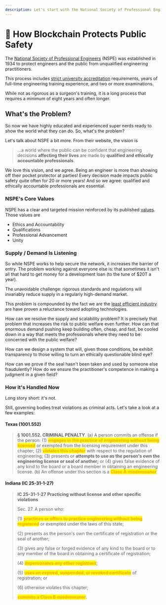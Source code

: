 ```yaml
---
description: Let's start with the National Society of Professional Engineers.
---
```


# 🎯 How Blockchain Protects Public Safety

The [National Society of Professional Engineers](https://www.nspe.org/) (NSPE) was established in 1934 to protect engineers and the public from unqualified engineering practitioners.

This process includes [strict university accreditation](https://www.abet.org/accreditation/) requirements, years of full-time engineering training experience, and two or more examinations.&#x20;

While not as rigorous as a surgeon's training, it is a long process that requires a minimum of eight years and often longer.

## What's the Problem?

So now we have highly educated and experienced super nerds ready to show the world what they can do. So, what's the problem?

Let's talk about NSPE a bit more. From their website, the vision is&#x20;

> ...a world where the public can be confident that engineering decisions **affecting their lives** are made by **qualified and ethically accountable professionals**.

We love this vision, and we agree. Being an engineer is more than showing off their pocket protector at parties! Every decision made impacts public safety quite often for 20 or more years! And so we agree: qualified and ethically accountable professionals are essential.

### NSPE's Core Values

NSPE has a clear and targeted mission reinforced by its published [values](https://www.nspe.org/membership/nspe-who-we-are-and-what-we-do). Those values are

* Ethics and Accountability
* Qualifications
* Professional Advancement
* Unity

### Supply / Demand Is Listening

So while NSPE works to help secure the network, it increases the barrier of entry. The problem working against everyone else is: that sometimes it isn't all that hard to get money for a development loan (to the tune of $20T a year).

The unavoidable challenge: rigorous standards and regulations will invariably reduce supply in a regularly high-demand market.

This problem is compounded by the fact we are the [least efficient industry](https://www.constructiondive.com/news/the-productivity-train-wreck-why-construction-struggles-to-compete-with/419450/) are have proven a reluctance toward adopting technologies.

How can we resolve the supply and scalability problem? It is precisely that problem that increases the risk to public welfare even further. How can that enormous demand pushing keep building often, cheap, and fast, be cooled down in a way that meets the professionals where they need to be: concerned with the public welfare?

How can we design a system that will, given those conditions, be exhibit transparency to those willing to turn an ethically questionable blind eye?

How can we prove if the seal hasn't been taken and used by someone else fraudulently? How do we ensure the practitioner's competence in making a judgment in a given field?

### How it's Handled Now

Long story short: it's not.&#x20;

Still, governing bodies treat violations as criminal acts. Let's take a look at a few examples:

#### Texas (1001.552)

> **§ 1001.552. CRIMINAL PENALTY**. (a) A person commits an offense if the person: (1) <mark style="color:orange;">**engages in the practice of engineering without being licensed**</mark> or exempted from the licensing requirement under this chapter; (2) <mark style="color:orange;">**violates this chapter**</mark> with respect to the regulation of engineering; (3) presents or **attempts to use as the person's own the engineering license or seal of another;** or (4) gives false evidence of any kind to the board or a board member in obtaining an engineering license. (b) An offense under this section is a <mark style="color:orange;">**Class A misdemeanor**</mark>

#### Indiana (IC 25-31-1-27)

> **IC 25-31-1-27** **Practicing without license and other specific violations**
>
> &#x20;    Sec. 27. A person who:
>
> (1) <mark style="color:orange;">**practices or offers to practice engineering without being registered**</mark> or exempted under the laws of this state;
>
> (2) presents as the person's own the certificate of registration or the seal of another;
>
> (3) gives any false or forged evidence of any kind to the board or to any member of the board in obtaining a certificate of registration;
>
> (4) <mark style="color:orange;">**impersonates any other registrant**</mark>;
>
> (5) <mark style="color:orange;">**uses an expired, suspended, or revoked certificate**</mark> of registration; or
>
> (6) otherwise violates this chapter;
>
> <mark style="color:orange;">**commits a Class B misdemeanor**</mark>.

